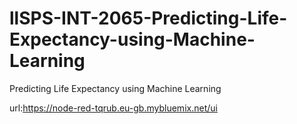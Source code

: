# llSPS-INT-2065-Predicting-Life-Expectancy-using-Machine-Learning
Predicting Life Expectancy using Machine Learning

url:https://node-red-tqrub.eu-gb.mybluemix.net/ui
